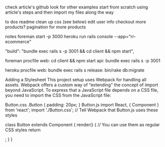 check article's github
look for other examples
start from scratch using article's steps and then import my files along the way


to dos
readme
clean up css (see below)
edit user info
checkout
more products?
pagination for more products


notes
foreman start -p 3000
heroku run rails console --app="rr-ecommerce"


"build": "bundle exec rails s -p 3001 && cd client && npm start",

foreman procfile
web: cd client && npm start
api: bundle exec rails s -p 3001

heroku procfile
web: bundle exec rails s
release: bin/rake db:migrate


Adding a Stylesheet
This project setup uses Webpack for handling all assets. Webpack offers a custom way of “extending” the concept of import beyond JavaScript. To express that a JavaScript file depends on a CSS file, you need to import the CSS from the JavaScript file:

Button.css
.Button {
  padding: 20px;
}
Button.js
import React, { Component } from 'react';
import './Button.css'; // Tell Webpack that Button.js uses these styles

class Button extends Component {
  render() {
    // You can use them as regular CSS styles
    return <div className="Button" />;
  }
}
